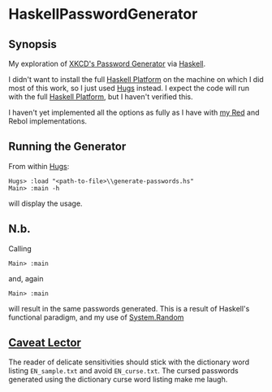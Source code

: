 HaskellPasswordGenerator
========================

Synopsis
--------

My exploration of [XKCD's Password Generator][1] via [Haskell][2].

I didn't want to install the full [Haskell Platform][3] on the machine on which
I did most of this work, so I just used [Hugs][4] instead. I expect the code
will run with the full [Haskell Platform][3], but I haven't verified this.

I haven't yet implemented all the options as fully as I have with [my Red][5]
and Rebol implementations.

Running the Generator
---------------------

From within [Hugs][4]:

```
Hugs> :load "<path-to-file>\\generate-passwords.hs"
Main> :main -h
```

will display the usage.

N.b.
----

Calling

```
Main> :main
```

and, again

```
Main> :main
```

will result in the same passwords generated. This is a result of Haskell's
functional paradigm, and my use of [System.Random][6]

[Caveat Lector][7]
------------------

The reader of delicate sensitivities should stick with the dictionary word
listing `EN_sample.txt` and avoid `EN_curse.txt`. The cursed passwords
generated using the dictionary curse word listing make me laugh.

[1]: https://xkpasswd.net/s/
[2]: https://www.haskell.org/
[3]: https://www.haskell.org/downloads#platform
[4]: https://www.haskell.org/hugs/
[5]: https://github.com/jeffmaner/RedPasswordGenerator
[6]: http://hackage.haskell.org/package/random-1.1/docs/System-Random.html
[7]: https://www.merriam-webster.com/dictionary/caveat%20lector
